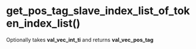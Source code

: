 # get\_pos\_tag\_slave\_index\_list\_of\_token\_index\_list\(\)

Optionally takes **val\_vec\_int\_ti** and returns **val\_vec\_pos\_tag**


